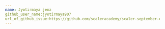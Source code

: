 ```yaml
---
name: Jyotirmaya jena
github_user_name:jyotirmaya907 
url_of_github_issue:https://github.com/scaleracademy/scaler-september-open-source-challenge/issues/280#issue-1358887577
---
```

